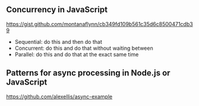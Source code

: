 
## Concurrency in JavaScript
https://gist.github.com/montanaflynn/cb349fd109b561c35d6c8500471cdb39

* Sequential: do this and then do that
* Concurrent: do this and do that without waiting between
* Parallel: do this and do that at the exact same time

## Patterns for async processing in Node.js or JavaScript
https://github.com/alexellis/async-example
